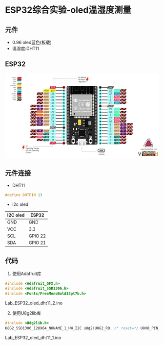 # ESP32综合实验-oled温湿度测量

## 元件

* 0.96 oled蓝色(板载)
* 温湿度:DHT11

## ESP32 

![](img/esp32_pinout.jpg)

## 元件连接

* DHT11
```c
#define DHTPIN 13
```

* i2c oled  

|I2C oled|	ESP32|
|------|------|
|GND   | GND  |
|VCC   | 3.3  |
|SCL   | GPIO 22|
|SDA   | GPIO 21|

## 代码

1. 使用Adafruit库

```c
#include <Adafruit_GFX.h>
#include <Adafruit_SSD1306.h>
#include <Fonts/FreeMonoBold18pt7b.h>
```
Lab_ESP32_oled_dht11_2.ino

2. 使用U8g2lib库

```c
#include <U8g2lib.h>
U8G2_SSD1306_128X64_NONAME_1_HW_I2C u8g2(U8G2_R0, /* reset=*/ U8X8_PIN_NONE);
```

Lab_ESP32_oled_dht11_1.ino